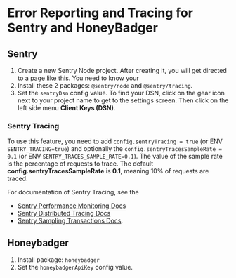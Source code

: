 # Error Reporting and Tracing for Sentry and HoneyBadger

## Sentry
1. Create a new Sentry Node project. After creating it, you will get directed to a [page like this](https://sentry.io/react-on-rails-pro/nodejs/getting-started/node/). You need to know your
1. Install these 2 packages: `@sentry/node` and `@sentry/tracing`.
2. Set the `sentryDsn` config value. To find your DSN, click on the gear icon next to your project
   name to get to the settings screen. Then click on the left side menu **Client Keys (DSN)**.

### Sentry Tracing
To use this feature, you need to add `config.sentryTracing = true` (or ENV `SENTRY_TRACING=true`)
and optionally the `config.sentryTracesSampleRate = 0.1` (or ENV `SENTRY_TRACES_SAMPLE_RATE=0.1`).
The value of the sample rate is the percentage of requests to trace. The default
**config.sentryTracesSampleRate** is **0.1**, meaning 10% of requests are traced.

For documentation of Sentry Tracing, see the
* [Sentry Performance Monitoring Docs](https://docs.sentry.io/platforms/ruby/performance/)
* [Sentry Distributed Tracing Docs](https://docs.sentry.io/product/performance/distributed-tracing/)
* [Sentry Sampling Transactions Docs](https://docs.sentry.io/platforms/ruby/performance/sampling/).

## Honeybadger
1. Install package: `honeybadger`
2. Set the `honeybadgerApiKey` config value.
